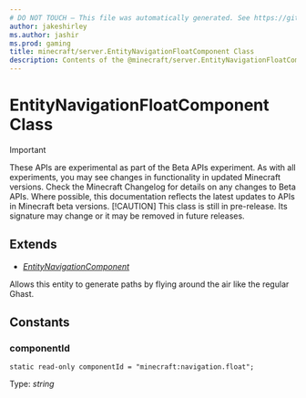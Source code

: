 ```yaml
---
# DO NOT TOUCH — This file was automatically generated. See https://github.com/mojang/minecraftapidocsgenerator to modify descriptions, examples, etc.
author: jakeshirley
ms.author: jashir
ms.prod: gaming
title: minecraft/server.EntityNavigationFloatComponent Class
description: Contents of the @minecraft/server.EntityNavigationFloatComponent class.
---
```

# EntityNavigationFloatComponent Class
>[!IMPORTANT]
>These APIs are experimental as part of the Beta APIs experiment. As with all experiments, you may see changes in functionality in updated Minecraft versions. Check the Minecraft Changelog for details on any changes to Beta APIs. Where possible, this documentation reflects the latest updates to APIs in Minecraft beta versions.
> [!CAUTION]
> This class is still in pre-release.  Its signature may change or it may be removed in future releases.

## Extends
- [*EntityNavigationComponent*](EntityNavigationComponent.md)

Allows this entity to generate paths by flying around the air like the regular Ghast.

## Constants

### **componentId**
`static read-only componentId = "minecraft:navigation.float";`

Type: *string*
